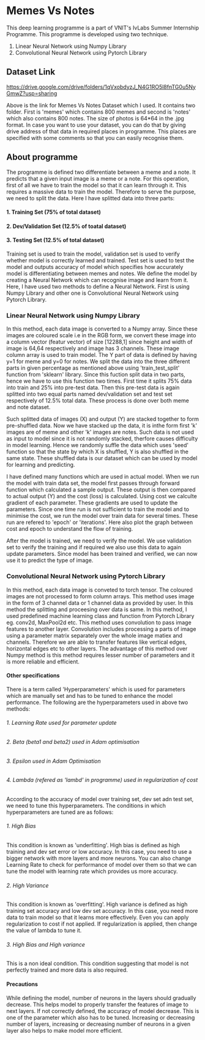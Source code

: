 # Memes Vs Notes
This deep learning programme is a part of VNIT's IvLabs Summer Internship Programme. This programme is developed using two technique. 
1. Linear Neural Network using Numpy Library
2. Convolutional Neural Network using Pytorch Library

## Dataset Link 
https://drive.google.com/drive/folders/1qVxobdyzJ_N4G1RO5l8fnTG0u5NyGmwZ?usp=sharing

Above is the link for Memes Vs Notes Dataset which I used. It contains two folder. 
First is 'memes' which contains 800 memes and second is 'notes' which also contains 800 notes.
The size of photos is 64*64 in the .jpg format.
In case you want to use your dataset, you can do that by giving drive address of that data in required places in programme. 
This places are specified with some comments so that you can easily recognise them.

## About programme
The programme is defined two differentiate between a meme and a note. It predicts that a given input image is a meme or a note.
For this operation, first of all we have to train the model so that it can learn through it. This requires a massive data to train the model.
Therefore to serve the purpose, we need to split the data. Here I have splitted data into three parts:
#### 1. Training Set (75% of total dataset)
#### 2. Dev/Validation Set (12.5% of toatal dataset)
#### 3. Testing Set (12.5% of total dataset)
Training set is used to train the model, validation set is used to verify whether model is correctly learned and trained.
Test set is used to test the model and outputs accuracy of model which specifies how accurately model is differentiating between memes and notes.
We define the model by creating a Neural Network which can recognise image and learn from it. Here, I have used two methods to define a Neural Network.
First is using Numpy Library and other one is Convolutional Neural Network using Pytorch Library.


### Linear Neural Network using Numpy Library
In this method, each data image is converted to a Numpy array. Since these images are coloured scale i.e in the RGB form, we convert these image into a column vector (featur 
vector) of size [12288,1] since height and width of image is 64,64 respectively and image has 3 channels. These image column array is used to train model. 
The Y part of data is defined by having y=1 for meme and y=0 for notes.
We split the data into the three different parts in given percentage as mentioned above using 'train_test_split' function from 'sklearn' library.
Since this fuction split data in two parts, hence we have to use this function two times.
First time it splits 75% data into train and 25% into pre-test data.
Then this pre-test data is again splitted into two equal parts named dev/validation set and test set respectively of 12.5% total data.
These process is done over both meme and note dataset.

Such splitted data of images (X) and output (Y) are stacked together to form pre-shuffled data. Now we have stacked up the data, it is inthe form first 'k' images are of meme 
and other 'k' images are notes. Such data is not used as input to model since it is not randomly stacked, therfore causes difficulty in model learning.
Hence we randomly suffle the data which uses 'seed' function so that the state by which X is shuffled, Y is also shuffled in the same state.
These shuffled data is our dataset which can be used by model for learning and predicting.

I have defined many functions which are used in actual model. When we run the model with train data set, the model first passes through forward function which calculated a 
sample output. These output is then compared to actual output (Y) and the cost (loss) is calculated. Using cost we calculte gradient of each parameter.
These gradients are used to update the parameters. Since one time run is not sufficient to train the model and to minimise the cost, we run the model over train data for several 
times. These run are refered to 'epoch' or 'iterations'. Here also plot the graph between cost and epoch to understand the flow of training.

After the model is trained, we need to verify the model. We use validation set to verify the training and if required we also use this data to again update parameters.
Since model has been trained and verified, we can now use it to predict the type of image. 


### Convolutional Neural Network using Pytorch Library
In this method, each data image is conveted to torch tensor. The coloured images are not processed to form column arrays. 
This method uses image in the form of 3 channel data or 1 channel data as provided by user. In this method the splitting and proceesing over data is same.
In this method, I used predefined machine learning class and function from Pytorch Library eg. conv2d, MaxPool2d etc.
This method uses convolution to pass image features to another layer. Convolution includes processing a parts of image using a parameter matrix separately over the whole image 
matiex and channels. Therefore we are able to transfer features like vertical edges, horizontal edges etc to other layers. 
The advantage of this method over Numpy method is this method requires lesser number of parameters and it is more reliable and efficient. 

#### Other specifications
There is a term called 'Hyperparameters' which is used for parameters which are manually set and has to be tuned to enhance the model performance.
The following are the hyperparameters used in above two methods:
###### 1. Learning Rate used for parameter update
###### 2. Beta (beta1 and beta2) used in Adam optimisation
###### 3. Epsilon used in Adam Optimisation
###### 4. Lambda (refered as 'lambd' in programme) used in regularization of cost
According to the accuracy of model over training set, dev set adn test set, we need to tune this hyperparameters. 
The conditions in which hyperparameters are tuned are as follows:
###### 1. High Bias
This condition is known as 'underfitting'. High bias is defined as high training and dev set error or low accuracy. 
In this case, you need to use a bigger network with more layers and more neurons. You can also change Learning Rate to check for performance of model over them so that we can 
tune the model with learning rate which provides us more accuracy.
###### 2. High Variance
This condition is known as 'overfitting'. High variance is defined as high training set accuracy and low dev set accuracy.
In this case, you need more data to train model so that it learns more effectively. Even you can apply regularization to cost if not applied. 
If regularization is applied, then change the value of lambda to tune it.
###### 3. High Bias and High variance
This is a non ideal condition. This condition suggesting that model is not perfectly trained and more data is also required.

#### Precautions
While defining the model, number of neurons in the layers should gradually decrease. This helps model to properly transfer the features of image to next layers.
If not correctly defined, the accuracy of model decrease. This is one of the parameter which also has to be tuned. Increasing or decreasing number of layers, 
increasing or decreasing number of neurons in a given layer also helps to make model more efficient.

